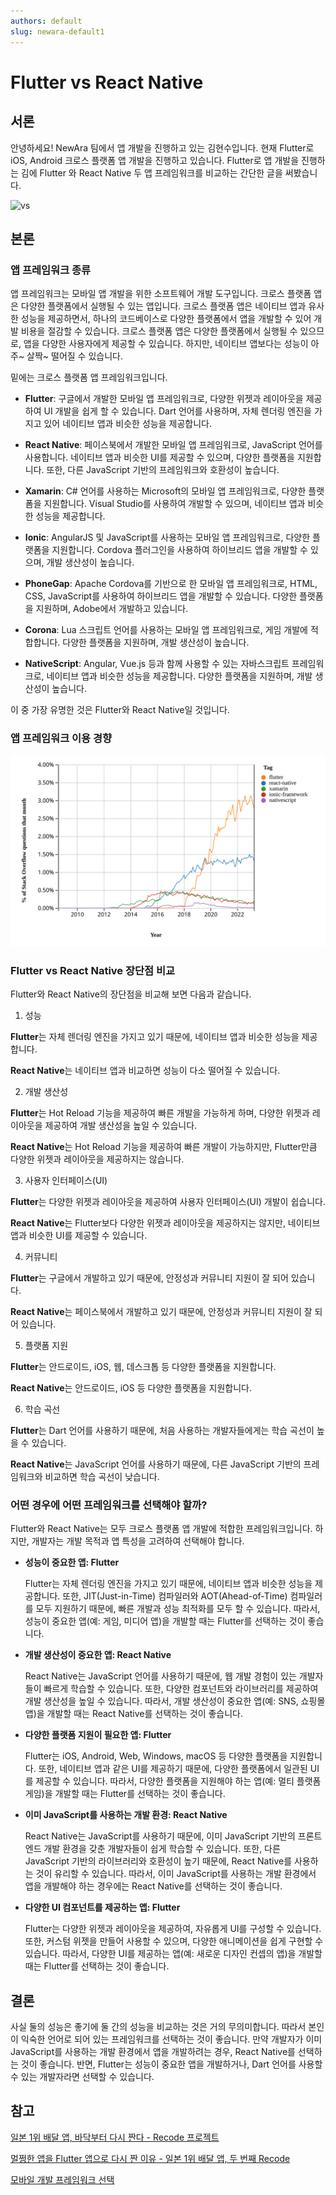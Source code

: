 ```yaml
---
authors: default
slug: newara-default1
---
```


# Flutter vs React Native

## 서론
안녕하세요! NewAra 팀에서 앱 개발을 진행하고 있는 김현수입니다. 현재 Flutter로 iOS, Android 크로스 플랫폼 앱 개발을 진행하고 있습니다. Flutter로 앱 개발을 진행하는 김에 Flutter 와 React Native 두 앱 프레임워크를 비교하는 간단한 글을 써봤습니다.



![vs](./vs.png)

## 본론
### 앱 프레임워크 종류

앱 프레임워크는 모바일 앱 개발을 위한 소프트웨어 개발 도구입니다. 
크로스 플랫폼 앱은 다양한 플랫폼에서 실행될 수 있는 앱입니다. 크로스 플랫폼 앱은 네이티브 앱과 유사한 성능을 제공하면서, 하나의 코드베이스로 다양한 플랫폼에서 앱을 개발할 수 있어 개발 비용을 절감할 수 있습니다. 크로스 플랫폼 앱은 다양한 플랫폼에서 실행될 수 있으므로, 앱을 다양한 사용자에게 제공할 수 있습니다.
하지만, 네이티브 앱보다는 성능이 아주~ 살짝~ 떨어질 수 있습니다.

밑에는 크로스 플랫폼 앱 프레임워크입니다.



- **Flutter**: 구글에서 개발한 모바일 앱 프레임워크로, 다양한 위젯과 레이아웃을 제공하여 UI 개발을 쉽게 할 수 있습니다. Dart 언어를 사용하며, 자체 렌더링 엔진을 가지고 있어 네이티브 앱과 비슷한 성능을 제공합니다.

- **React Native**: 페이스북에서 개발한 모바일 앱 프레임워크로, JavaScript 언어를 사용합니다. 네이티브 앱과 비슷한 UI를 제공할 수 있으며, 다양한 플랫폼을 지원합니다. 또한, 다른 JavaScript 기반의 프레임워크와 호환성이 높습니다.

- **Xamarin**: C# 언어를 사용하는 Microsoft의 모바일 앱 프레임워크로, 다양한 플랫폼을 지원합니다. Visual Studio를 사용하여 개발할 수 있으며, 네이티브 앱과 비슷한 성능을 제공합니다.

- **Ionic**: AngularJS 및 JavaScript를 사용하는 모바일 앱 프레임워크로, 다양한 플랫폼을 지원합니다. Cordova 플러그인을 사용하여 하이브리드 앱을 개발할 수 있으며, 개발 생산성이 높습니다.

- **PhoneGap**: Apache Cordova를 기반으로 한 모바일 앱 프레임워크로, HTML, CSS, JavaScript를 사용하여 하이브리드 앱을 개발할 수 있습니다. 다양한 플랫폼을 지원하며, Adobe에서 개발하고 있습니다.

- **Corona**: Lua 스크립트 언어를 사용하는 모바일 앱 프레임워크로, 게임 개발에 적합합니다. 다양한 플랫폼을 지원하며, 개발 생산성이 높습니다.

- **NativeScript**: Angular, Vue.js 등과 함께 사용할 수 있는 자바스크립트 프레임워크로, 네이티브 앱과 비슷한 성능을 제공합니다. 다양한 플랫폼을 지원하며, 개발 생산성이 높습니다.

이 중 가장 유명한 것은 Flutter와 React Native일 것입니다.

### 앱 프레임워크 이용 경향
![Alt text](./trend.svg)

### Flutter vs React Native 장단점 비교

Flutter와 React Native의 장단점을 비교해 보면 다음과 같습니다.

1. 성능

  **Flutter**는 자체 렌더링 엔진을 가지고 있기 때문에, 네이티브 앱과 비슷한 성능을 제공합니다.

  **React Native**는 네이티브 앱과 비교하면 성능이 다소 떨어질 수 있습니다.

2. 개발 생산성

  **Flutter**는 Hot Reload 기능을 제공하여 빠른 개발을 가능하게 하며, 다양한 위젯과 레이아웃을 제공하여 개발 생산성을 높일 수 있습니다.

  **React Native**는 Hot Reload 기능을 제공하여 빠른 개발이 가능하지만, Flutter만큼 다양한 위젯과 레이아웃을 제공하지는 않습니다.

3. 사용자 인터페이스(UI)

  **Flutter**는 다양한 위젯과 레이아웃을 제공하여 사용자 인터페이스(UI) 개발이 쉽습니다.

  **React Native**는 Flutter보다 다양한 위젯과 레이아웃을 제공하지는 않지만, 네이티브 앱과 비슷한 UI를 제공할 수 있습니다.

4. 커뮤니티

  **Flutter**는 구글에서 개발하고 있기 때문에, 안정성과 커뮤니티 지원이 잘 되어 있습니다.

  **React Native**는 페이스북에서 개발하고 있기 때문에, 안정성과 커뮤니티 지원이 잘 되어 있습니다.

5. 플랫폼 지원

  **Flutter**는 안드로이드, iOS, 웹, 데스크톱 등 다양한 플랫폼을 지원합니다.

  **React Native**는 안드로이드, iOS 등 다양한 플랫폼을 지원합니다.

6. 학습 곡선

  **Flutter**는 Dart 언어를 사용하기 때문에, 처음 사용하는 개발자들에게는 학습 곡선이 높을 수 있습니다.

  **React Native**는 JavaScript 언어를 사용하기 때문에, 다른 JavaScript 기반의 프레임워크와 비교하면 학습 곡선이 낮습니다.





### 어떤 경우에 어떤 프레임워크를 선택해야 할까?

Flutter와 React Native는 모두 크로스 플랫폼 앱 개발에 적합한 프레임워크입니다. 하지만, 개발자는 개발 목적과 앱 특성을 고려하여 선택해야 합니다.

- **성능이 중요한 앱: Flutter**

  Flutter는 자체 렌더링 엔진을 가지고 있기 때문에, 네이티브 앱과 비슷한 성능을 제공합니다. 또한, JIT(Just-in-Time) 컴파일러와 AOT(Ahead-of-Time) 컴파일러를 모두 지원하기 때문에, 빠른 개발과 성능 최적화를 모두 할 수 있습니다. 따라서, 성능이 중요한 앱(예: 게임, 미디어 앱)을 개발할 때는 Flutter를 선택하는 것이 좋습니다.

- **개발 생산성이 중요한 앱: React Native**

  React Native는 JavaScript 언어를 사용하기 때문에, 웹 개발 경험이 있는 개발자들이 빠르게 학습할 수 있습니다. 또한, 다양한 컴포넌트와 라이브러리를 제공하여 개발 생산성을 높일 수 있습니다. 따라서, 개발 생산성이 중요한 앱(예: SNS, 쇼핑몰 앱)을 개발할 때는 React Native를 선택하는 것이 좋습니다.

- **다양한 플랫폼 지원이 필요한 앱: Flutter**

  Flutter는 iOS, Android, Web, Windows, macOS 등 다양한 플랫폼을 지원합니다. 또한, 네이티브 앱과 같은 UI를 제공하기 때문에, 다양한 플랫폼에서 일관된 UI를 제공할 수 있습니다. 따라서, 다양한 플랫폼을 지원해야 하는 앱(예: 멀티 플랫폼 게임)을 개발할 때는 Flutter를 선택하는 것이 좋습니다.

- **이미 JavaScript를 사용하는 개발 환경: React Native**

  React Native는 JavaScript를 사용하기 때문에, 이미 JavaScript 기반의 프론트엔드 개발 환경을 갖춘 개발자들이 쉽게 학습할 수 있습니다. 또한, 다른 JavaScript 기반의 라이브러리와 호환성이 높기 때문에, React Native를 사용하는 것이 유리할 수 있습니다. 따라서, 이미 JavaScript를 사용하는 개발 환경에서 앱을 개발해야 하는 경우에는 React Native를 선택하는 것이 좋습니다.

- **다양한 UI 컴포넌트를 제공하는 앱: Flutter**

  Flutter는 다양한 위젯과 레이아웃을 제공하여, 자유롭게 UI를 구성할 수 있습니다. 또한, 커스텀 위젯을 만들어 사용할 수 있으며, 다양한 애니메이션을 쉽게 구현할 수 있습니다. 따라서, 다양한 UI를 제공하는 앱(예: 새로운 디자인 컨셉의 앱)을 개발할 때는 Flutter를 선택하는 것이 좋습니다.

## 결론

사실 둘의 성능은 좋기에 둘 간의 성능을 비교하는 것은 거의 무의미합니다. 따라서 본인이 익숙한 언어로 되어 있는 프레임워크를 선택하는 것이 좋습니다. 만약 개발자가 이미 JavaScript를 사용하는 개발 환경에서 앱을 개발하려는 경우, React Native를 선택하는 것이 좋습니다. 반면, Flutter는 성능이 중요한 앱을 개발하거나, Dart 언어를 사용할 수 있는 개발자라면 선택할 수 있습니다.


## 참고
[일본 1위 배달 앱, 바닥부터 다시 짠다 - Recode 프로젝트](https://engineering.linecorp.com/ko/blog/about-demaecan-recode-project)

[멀쩡한 앱을 Flutter 앱으로 다시 짠 이유 - 일본 1위 배달 앱, 두 번째 Recode](https://engineering.linecorp.com/ko/blog/demaecan-2nd-recode-kmm-to-flutter)

[모바일 개발 프레임워크 선택](https://learn.microsoft.com/ko-kr/azure/developer/mobile-apps/choose-mobile-framework)


[def]: trend.svg